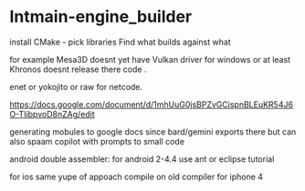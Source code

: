 # Intmain-engine_builder


install CMake - pick libraries
Find what builds against what


for example Mesa3D doesnt yet have Vulkan driver for windows or at least Khronos doesnt release there code .


enet or yokojito or raw for netcode.

https://docs.google.com/document/d/1mhUuG0jsBPZvGCispnBLEuKR54J6O-TIibpvoD8nZAg/edit

generating mobules to google docs since bard/gemini exports there but can also spaam copilot with prompts to small code


android double assembler: for android 2-4.4 use ant or eclipse tutorial

for ios same yupe of appoach compile on old compiler for iphone 4
